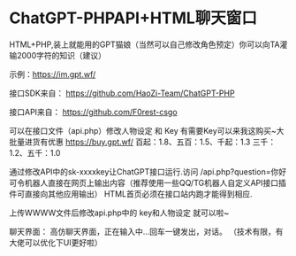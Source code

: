 # ChatGPT-PHPAPI+HTML聊天窗口
HTML+PHP,装上就能用的GPT猫娘（当然可以自己修改角色预定）你可以向TA灌输2000字符的知识（建议）

示例：https://im.gpt.wf/

接口SDK来自：
https://github.com/HaoZi-Team/ChatGPT-PHP

接口API来自：
https://github.com/F0rest-csgo

可以在接口文件（api.php）修改人物设定 和 Key
有需要Key可以来我这购买~大批量进货有优惠
https://buy.gpt.wf/
百起：1.8、五百：1.5、千起：1.3
三千：1.2、五千：1.0

通过修改API中的sk-xxxxkey让ChatGPT接口运行.访问
/api.php?question=你好  可令机器人直接在网页上输出内容（推荐使用一些QQ/TG机器人自定义API接口插件可直接向其他应用输出）
HTML首页必须在接口站内跑才能得到相应.

上传WWWW文件后修改api.php中的 key和人物设定 就可以啦~

聊天界面：
高仿聊天界面，正在输入中...回车一键发出，对话。
（技术有限，有大佬可以优化下UI更好啦）
